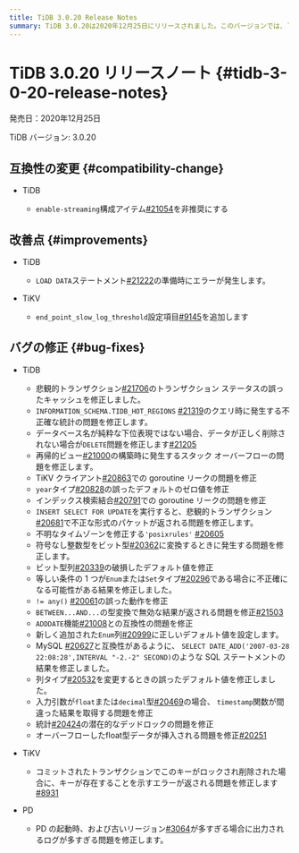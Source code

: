 ```yaml
---
title: TiDB 3.0.20 Release Notes
summary: TiDB 3.0.20は2020年12月25日にリリースされました。このバージョンでは、`enable-streaming`構成アイテムが非推奨になりました。さらに、`LOAD DATA`ステートメントの準備時にエラーが発生する問題や、`end_point_slow_log_threshold`設定項目が追加された改善点があります。さらに、様々なバグが修正されています。TiDB、TiKV、PDなどの様々なコンポーネントに関する修正が含まれています。
---
```


# TiDB 3.0.20 リリースノート {#tidb-3-0-20-release-notes}

発売日：2020年12月25日

TiDB バージョン: 3.0.20

## 互換性の変更 {#compatibility-change}

-   TiDB

    -   `enable-streaming`構成アイテム[#21054](https://github.com/pingcap/tidb/pull/21054)を非推奨にする

## 改善点 {#improvements}

-   TiDB

    -   `LOAD DATA`ステートメント[#21222](https://github.com/pingcap/tidb/pull/21222)の準備時にエラーが発生します。

-   TiKV

    -   `end_point_slow_log_threshold`設定項目[#9145](https://github.com/tikv/tikv/pull/9145)を追加します

## バグの修正 {#bug-fixes}

-   TiDB

    -   悲観的トランザクション[#21706](https://github.com/pingcap/tidb/pull/21706)のトランザクション ステータスの誤ったキャッシュを修正しました。
    -   `INFORMATION_SCHEMA.TIDB_HOT_REGIONS` [#21319](https://github.com/pingcap/tidb/pull/21319)のクエリ時に発生する不正確な統計の問題を修正します。
    -   データベース名が純粋な下位表現ではない場合、データが正しく削除されない場合が`DELETE`問題を修正します[#21205](https://github.com/pingcap/tidb/pull/21205)
    -   再帰的ビュー[#21000](https://github.com/pingcap/tidb/pull/21000)の構築時に発生するスタック オーバーフローの問題を修正します。
    -   TiKV クライアント[#20863](https://github.com/pingcap/tidb/pull/20863)での goroutine リークの問題を修正
    -   `year`タイプ[#20828](https://github.com/pingcap/tidb/pull/20828)の誤ったデフォルトのゼロ値を修正
    -   インデックス検索結合[#20791](https://github.com/pingcap/tidb/pull/20791)での goroutine リークの問題を修正
    -   `INSERT SELECT FOR UPDATE`を実行すると、悲観的トランザクション[#20681](https://github.com/pingcap/tidb/pull/20681)で不正な形式のパケットが返される問題を修正します。
    -   不明なタイムゾーンを修正する`'posixrules'` [#20605](https://github.com/pingcap/tidb/pull/20605)
    -   符号なし整数型をビット型[#20362](https://github.com/pingcap/tidb/pull/20362)に変換するときに発生する問題を修正します。
    -   ビット型列[#20339](https://github.com/pingcap/tidb/pull/20339)の破損したデフォルト値を修正
    -   等しい条件の 1 つが`Enum`または`Set`タイプ[#20296](https://github.com/pingcap/tidb/pull/20296)である場合に不正確になる可能性がある結果を修正しました。
    -   `!= any()` [#20061](https://github.com/pingcap/tidb/pull/20061)の誤った動作を修正
    -   `BETWEEN...AND...`の型変換で無効な結果が返される問題を修正[#21503](https://github.com/pingcap/tidb/pull/21503)
    -   `ADDDATE`機能[#21008](https://github.com/pingcap/tidb/pull/21008)との互換性の問題を修正
    -   新しく追加された`Enum`列[#20999](https://github.com/pingcap/tidb/pull/20999)に正しいデフォルト値を設定します。
    -   MySQL [#20627](https://github.com/pingcap/tidb/pull/20627)と互換性があるように、 `SELECT DATE_ADD('2007-03-28 22:08:28',INTERVAL "-2.-2" SECOND)`のような SQL ステートメントの結果を修正しました。
    -   列タイプ[#20532](https://github.com/pingcap/tidb/pull/20532)を変更するときの誤ったデフォルト値を修正しました。
    -   入力引数が`float`または`decimal`型[#20469](https://github.com/pingcap/tidb/pull/20469)の場合、 `timestamp`関数が間違った結果を取得する問題を修正
    -   統計[#20424](https://github.com/pingcap/tidb/pull/20424)の潜在的なデッドロックの問題を修正
    -   オーバーフローしたfloat型データが挿入される問題を修正[#20251](https://github.com/pingcap/tidb/pull/20251)

-   TiKV

    -   コミットされたトランザクションでこのキーがロックされ削除された場合に、キーが存在することを示すエラーが返される問題を修正します[#8931](https://github.com/tikv/tikv/pull/8931)

-   PD

    -   PD の起動時、および古いリージョン[#3064](https://github.com/pingcap/pd/pull/3064)が多すぎる場合に出力されるログが多すぎる問題を修正します。
